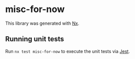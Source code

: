 # misc-for-now

This library was generated with [Nx](https://nx.dev).

## Running unit tests

Run `nx test misc-for-now` to execute the unit tests via [Jest](https://jestjs.io).
